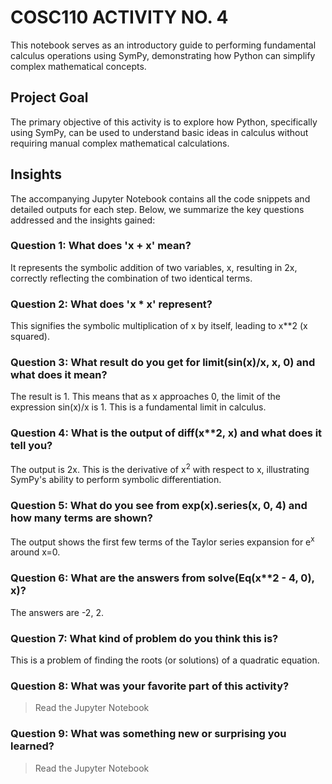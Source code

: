 # COSC110 ACTIVITY NO. 4
This notebook serves as an introductory guide to performing fundamental calculus operations using SymPy, demonstrating how Python can simplify complex mathematical concepts.

## Project Goal
The primary objective of this activity is to explore how Python, specifically using SymPy, can be used to understand basic ideas in calculus without requiring manual complex mathematical calculations.

## Insights
The accompanying Jupyter Notebook contains all the code snippets and detailed outputs for each step. Below, we summarize the key questions addressed and the insights gained:

### Question 1: What does 'x + x' mean?
It represents the symbolic addition of two variables, x, resulting in 2x, correctly reflecting the combination of two identical terms.

### Question 2: What does 'x * x' represent?
This signifies the symbolic multiplication of x by itself, leading to x**2 (x squared).

### Question 3: What result do you get for limit(sin(x)/x, x, 0) and what does it mean?
The result is 1. This means that as x approaches 0, the limit of the expression sin(x)/x is 1. This is a fundamental limit in calculus.

### Question 4: What is the output of diff(x**2, x) and what does it tell you?
The output is 2x. This is the derivative of x<sup>2</sup> with respect to x, illustrating SymPy's ability to perform symbolic differentiation.

### Question 5: What do you see from exp(x).series(x, 0, 4) and how many terms are shown?
The output shows the first few terms of the Taylor series expansion for e<sup>x</sup> around x=0.

### Question 6: What are the answers from solve(Eq(x**2 - 4, 0), x)?
The answers are -2, 2.

### Question 7: What kind of problem do you think this is?
This is a problem of finding the roots (or solutions) of a quadratic equation.

### Question 8: What was your favorite part of this activity?
> Read the Jupyter Notebook

### Question 9: What was something new or surprising you learned?
> Read the Jupyter Notebook


